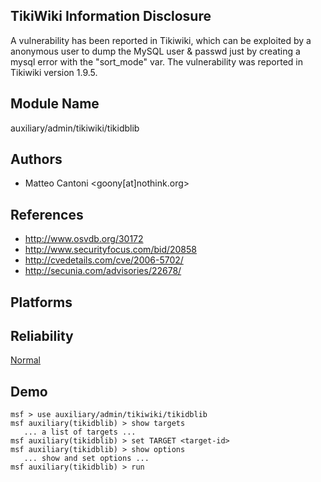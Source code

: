 ## TikiWiki Information Disclosure

A vulnerability has been reported in Tikiwiki, which can be 
exploited by a anonymous user to dump the MySQL user & 
passwd just by creating a mysql error with the "sort_mode" 
var. The vulnerability was reported in Tikiwiki version 
1.9.5.


## Module Name
auxiliary/admin/tikiwiki/tikidblib

## Authors
* Matteo Cantoni <goony[at]nothink.org>


## References
* http://www.osvdb.org/30172
* http://www.securityfocus.com/bid/20858
* http://cvedetails.com/cve/2006-5702/
* http://secunia.com/advisories/22678/




## Platforms


## Reliability
[Normal](https://github.com/rapid7/metasploit-framework/wiki/Exploit-Ranking)

## Demo

```
msf > use auxiliary/admin/tikiwiki/tikidblib
msf auxiliary(tikidblib) > show targets
   ... a list of targets ...
msf auxiliary(tikidblib) > set TARGET <target-id>
msf auxiliary(tikidblib) > show options
   ... show and set options ...
msf auxiliary(tikidblib) > run
```
    
    